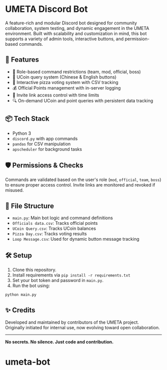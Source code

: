 # UMETA Discord Bot

A feature-rich and modular Discord bot designed for community collaboration, system testing, and dynamic engagement in the UMETA environment. Built with scalability and customization in mind, this bot supports a variety of admin tools, interactive buttons, and permission-based commands.

## 🌟 Features

- 🎯 Role-based command restrictions (team, mod, official, boss)
- 🧾 UCoin query system (Chinese & English buttons)
- 🍕 Interactive pizza voting system with CSV tracking
- 💰 Official Points management with in-server logging
- 🔗 Invite link access control with time limits
- 🔍 On-demand UCoin and point queries with persistent data tracking

## 📦 Tech Stack

- Python 3
- `discord.py` with app commands
- `pandas` for CSV manipulation
- `apscheduler` for background tasks

## 🛡️ Permissions & Checks

Commands are validated based on the user's role (`mod`, `official`, `team`, `boss`) to ensure proper access control. Invite links are monitored and revoked if misused.

## 📂 File Structure

- `main.py`: Main bot logic and command definitions
- `Officials data.csv`: Tracks official points
- `UCoin Query.csv`: Tracks UCoin balances
- `Pizza Day.csv`: Tracks voting results
- `Loop Message.csv`: Used for dynamic button message tracking

## 🛠️ Setup

1. Clone this repository.
2. Install requirements via `pip install -r requirements.txt`
3. Set your bot token and password in `main.py`.
4. Run the bot using:

```bash
python main.py
```

## ✨ Credits

Developed and maintained by contributors of the UMETA project.  
Originally initiated for internal use, now evolving toward open collaboration.

---

**No secrets. No silence. Just code and contribution.**
# umeta-bot
